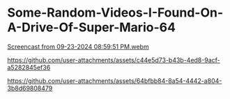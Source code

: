 # Some-Random-Videos-I-Found-On-A-Drive-Of-Super-Mario-64

[Screencast from 09-23-2024 08:59:51 PM.webm](https://github.com/user-attachments/assets/3216a200-21df-4641-9352-9f5b8149ee01)




https://github.com/user-attachments/assets/c44e5d73-b43b-4ed8-9acf-a5282845ef36



https://github.com/user-attachments/assets/64bfbb84-8a54-4442-a804-3b8d69808479

